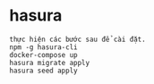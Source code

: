 # hasura

```angular2html
thực hiện các bước sau để cài đặt.
npm -g hasura-cli
docker-compose up
hasura migrate apply
hasura seed apply
```